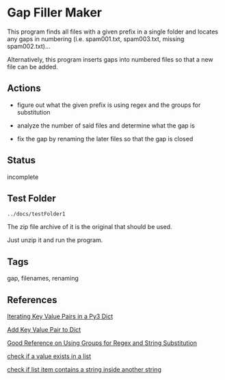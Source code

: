 # Gap Filler Maker

This program finds all files with a given prefix in a single folder and locates any gaps in numbering (i.e. spam001.txt, spam003.txt, missing spam002.txt)...

Alternatively, this program inserts gaps into numbered files so that a new file can be added.

## Actions

* figure out what the given prefix is using regex and the groups for substitution

* analyze the number of said files and determine what the gap is

* fix the gap by renaming the later files so that the gap is closed

## Status

incomplete

## Test Folder

	../docs/testFolder1

The zip file archive of it is the original that should be used.  

Just unzip it and run the program.

## Tags

gap, filenames, renaming

## References

[Iterating Key Value Pairs in a Py3 Dict](https://stackoverflow.com/questions/26660654/how-do-i-print-the-key-value-pairs-of-a-dictionary-in-python/26660785)

[Add Key Value Pair to Dict](https://stackoverflow.com/questions/3776275/how-to-add-key-value-pair-to-dictionary/28380174)

[Good Reference on Using Groups for Regex and String Substitution](https://docs.python.org/3/howto/regex.html)

[check if a value exists in a list](https://stackoverflow.com/questions/7571635/fastest-way-to-check-if-a-value-exist-in-a-list)

[check if list item contains a string inside another string](https://stackoverflow.com/questions/4843158/check-if-a-python-list-item-contains-a-string-inside-another-string)

